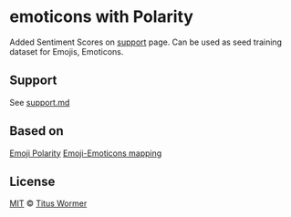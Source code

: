 # emoticons with Polarity

Added Sentiment Scores on [support] page. Can be used as seed training  dataset for Emojis, Emoticons.

## Support

See [support.md][support]

## Based on
[Emoji Polarity][emoji-emotion]
[Emoji-Emoticons mapping][emoticon]

## License

[MIT][license] © [Titus Wormer][author]

<!-- Definitions -->

[travis-badge]: https://img.shields.io/travis/wooorm/emoticon.svg

[travis]: https://travis-ci.org/wooorm/emoticon

[npm]: https://docs.npmjs.com/cli/install

[license]: LICENSE

[author]: http://wooorm.com

[support]: support.md
[emoji-emotion]: https://raw.githubusercontent.com/words/emoji-emotion/master/readme.md
[emoticon]: https://github.com/wooorm/emoticon/blob/master/support.md
